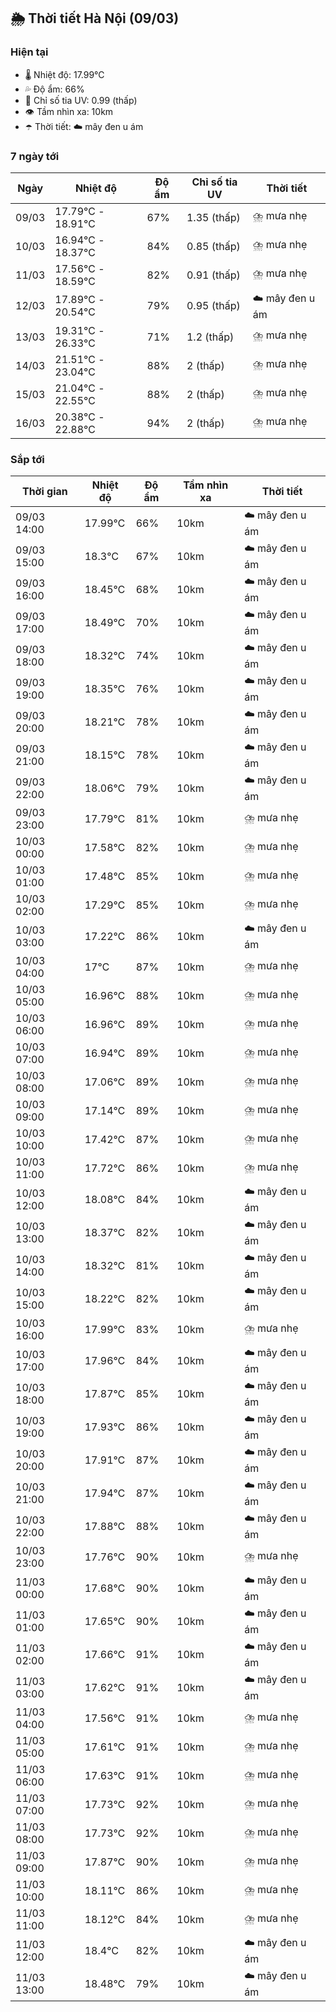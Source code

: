 ## 🌦️ Thời tiết Hà Nội (09/03)

### Hiện tại

- 🌡️ Nhiệt độ: 17.99℃
- 💦 Độ ẩm: 66%
- 🌟 Chỉ số tia UV: 0.99 (thấp)
- 👁️ Tầm nhìn xa: 10km
- ☂️ Thời tiết: ☁️ mây đen u ám

### 7 ngày tới

| Ngày | Nhiệt độ | Độ ẩm | Chỉ số tia UV | Thời tiết |
| --- | --- | --- | --- | --- |
| 09/03 | 17.79℃ - 18.91℃ | 67% | 1.35 (thấp) | ⛈️ mưa nhẹ |
| 10/03 | 16.94℃ - 18.37℃ | 84% | 0.85 (thấp) | ⛈️ mưa nhẹ |
| 11/03 | 17.56℃ - 18.59℃ | 82% | 0.91 (thấp) | ⛈️ mưa nhẹ |
| 12/03 | 17.89℃ - 20.54℃ | 79% | 0.95 (thấp) | ☁️ mây đen u ám |
| 13/03 | 19.31℃ - 26.33℃ | 71% | 1.2 (thấp) | ⛈️ mưa nhẹ |
| 14/03 | 21.51℃ - 23.04℃ | 88% | 2 (thấp) | ⛈️ mưa nhẹ |
| 15/03 | 21.04℃ - 22.55℃ | 88% | 2 (thấp) | ⛈️ mưa nhẹ |
| 16/03 | 20.38℃ - 22.88℃ | 94% | 2 (thấp) | ⛈️ mưa nhẹ |

### Sắp tới

| Thời gian | Nhiệt độ | Độ ẩm | Tầm nhìn xa | Thời tiết |
| --- | --- | --- | --- | --- |
| 09/03 14:00 | 17.99℃ | 66% | 10km | ☁️ mây đen u ám |
| 09/03 15:00 | 18.3℃ | 67% | 10km | ☁️ mây đen u ám |
| 09/03 16:00 | 18.45℃ | 68% | 10km | ☁️ mây đen u ám |
| 09/03 17:00 | 18.49℃ | 70% | 10km | ☁️ mây đen u ám |
| 09/03 18:00 | 18.32℃ | 74% | 10km | ☁️ mây đen u ám |
| 09/03 19:00 | 18.35℃ | 76% | 10km | ☁️ mây đen u ám |
| 09/03 20:00 | 18.21℃ | 78% | 10km | ☁️ mây đen u ám |
| 09/03 21:00 | 18.15℃ | 78% | 10km | ☁️ mây đen u ám |
| 09/03 22:00 | 18.06℃ | 79% | 10km | ☁️ mây đen u ám |
| 09/03 23:00 | 17.79℃ | 81% | 10km | ⛈️ mưa nhẹ |
| 10/03 00:00 | 17.58℃ | 82% | 10km | ⛈️ mưa nhẹ |
| 10/03 01:00 | 17.48℃ | 85% | 10km | ⛈️ mưa nhẹ |
| 10/03 02:00 | 17.29℃ | 85% | 10km | ⛈️ mưa nhẹ |
| 10/03 03:00 | 17.22℃ | 86% | 10km | ☁️ mây đen u ám |
| 10/03 04:00 | 17℃ | 87% | 10km | ⛈️ mưa nhẹ |
| 10/03 05:00 | 16.96℃ | 88% | 10km | ⛈️ mưa nhẹ |
| 10/03 06:00 | 16.96℃ | 89% | 10km | ⛈️ mưa nhẹ |
| 10/03 07:00 | 16.94℃ | 89% | 10km | ⛈️ mưa nhẹ |
| 10/03 08:00 | 17.06℃ | 89% | 10km | ⛈️ mưa nhẹ |
| 10/03 09:00 | 17.14℃ | 89% | 10km | ⛈️ mưa nhẹ |
| 10/03 10:00 | 17.42℃ | 87% | 10km | ⛈️ mưa nhẹ |
| 10/03 11:00 | 17.72℃ | 86% | 10km | ⛈️ mưa nhẹ |
| 10/03 12:00 | 18.08℃ | 84% | 10km | ☁️ mây đen u ám |
| 10/03 13:00 | 18.37℃ | 82% | 10km | ☁️ mây đen u ám |
| 10/03 14:00 | 18.32℃ | 81% | 10km | ☁️ mây đen u ám |
| 10/03 15:00 | 18.22℃ | 82% | 10km | ☁️ mây đen u ám |
| 10/03 16:00 | 17.99℃ | 83% | 10km | ⛈️ mưa nhẹ |
| 10/03 17:00 | 17.96℃ | 84% | 10km | ☁️ mây đen u ám |
| 10/03 18:00 | 17.87℃ | 85% | 10km | ☁️ mây đen u ám |
| 10/03 19:00 | 17.93℃ | 86% | 10km | ☁️ mây đen u ám |
| 10/03 20:00 | 17.91℃ | 87% | 10km | ☁️ mây đen u ám |
| 10/03 21:00 | 17.94℃ | 87% | 10km | ☁️ mây đen u ám |
| 10/03 22:00 | 17.88℃ | 88% | 10km | ☁️ mây đen u ám |
| 10/03 23:00 | 17.76℃ | 90% | 10km | ⛈️ mưa nhẹ |
| 11/03 00:00 | 17.68℃ | 90% | 10km | ☁️ mây đen u ám |
| 11/03 01:00 | 17.65℃ | 90% | 10km | ☁️ mây đen u ám |
| 11/03 02:00 | 17.66℃ | 91% | 10km | ☁️ mây đen u ám |
| 11/03 03:00 | 17.62℃ | 91% | 10km | ☁️ mây đen u ám |
| 11/03 04:00 | 17.56℃ | 91% | 10km | ⛈️ mưa nhẹ |
| 11/03 05:00 | 17.61℃ | 91% | 10km | ⛈️ mưa nhẹ |
| 11/03 06:00 | 17.63℃ | 91% | 10km | ⛈️ mưa nhẹ |
| 11/03 07:00 | 17.73℃ | 92% | 10km | ⛈️ mưa nhẹ |
| 11/03 08:00 | 17.73℃ | 92% | 10km | ⛈️ mưa nhẹ |
| 11/03 09:00 | 17.87℃ | 90% | 10km | ⛈️ mưa nhẹ |
| 11/03 10:00 | 18.11℃ | 86% | 10km | ⛈️ mưa nhẹ |
| 11/03 11:00 | 18.12℃ | 84% | 10km | ⛈️ mưa nhẹ |
| 11/03 12:00 | 18.4℃ | 82% | 10km | ☁️ mây đen u ám |
| 11/03 13:00 | 18.48℃ | 79% | 10km | ☁️ mây đen u ám |
